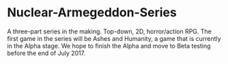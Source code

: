 # Nuclear-Armegeddon-Series
A three-part series in the making. Top-down, 2D, horror/action RPG. The first game in the series will be Ashes and Humanity, a game that is currently in the Alpha stage. We hope to finish the Alpha and move to Beta testing before the end of July 2017.
